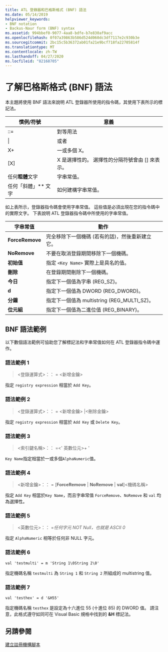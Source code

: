 ```yaml
---
title: ATL 登錄器和巴格斯格式 (BNF) 語法
ms.date: 05/14/2019
helpviewer_keywords:
- BNF notation
- Backus-Naur form (BNF) syntax
ms.assetid: 994bbef0-9077-4aa8-bdfe-b7e830af9acc
ms.openlocfilehash: 0f07a39863b586d524d060dc3df7117e2c930b3e
ms.sourcegitcommit: 2bc15c5b36372ab01fa21e9bcf718fa22705814f
ms.translationtype: MT
ms.contentlocale: zh-TW
ms.lasthandoff: 04/27/2020
ms.locfileid: "82168705"
---
```

# <a name="understanding-backus-naur-form-bnf-syntax"></a>了解巴格斯格式 (BNF) 語法

本主題將使用 BNF 語法來說明 ATL 登錄器所使用的指令碼，其使用下表所示的標記法。

|慣例/符號|意義|
|------------------------|-------------|
|::=|對等用法|
|&#124;|或者|
|X+|一或多個 X。|
|\[X]|X 是選擇性的。 選擇性的分隔符號會由 \[] 來表示。|
|任何**粗體**文字|字串常值。|
|任何「斜體」** 文字|如何建構字串常值。|

如上表所示，登錄器指令碼會使用字串常值。 這些值是必須出現在您的指令碼中的實際文字。 下表說明 ATL 登錄器指令碼中所使用的字串常值。

|字串常值|動作|
|--------------------|------------|
|**ForceRemove**|完全移除下一個機碼 (若有的話)，然後重新建立它。|
|**NoRemove**|不要在取消登錄期間移除下一個機碼。|
|**初始值**|指定 `<Key Name>` 實際上是具名的值。|
|**刪除**|在登錄期間刪除下一個機碼。|
|**今日**|指定下一個值為字串 (REG_SZ)。|
|**d**|指定下一個值為 DWORD (REG_DWORD)。|
|**分鐘**|指定下一個值為 multistring (REG_MULTI_SZ)。|
|**位元組**|指定下一個值為二進位值 (REG_BINARY)。|

## <a name="bnf-syntax-examples"></a>BNF 語法範例

以下數個語法範例可協助您了解標記法和字串常值如何在 ATL 登錄器指令碼中運作。

### <a name="syntax-example-1"></a>語法範例 1

> \<登錄運算式>：： = \<新增金鑰>

指定 `registry expression` 相當於 `Add Key`。

### <a name="syntax-example-2"></a>語法範例 2

> \<登錄運算式>：： = \<新增金鑰> |\<刪除金鑰>

指定 `registry expression` 相當於 `Add Key` 或 `Delete Key`。

### <a name="syntax-example-3"></a>語法範例 3

> \<索引鍵名稱>：： =\<' 英數位元>+ '

`Key Name`指定相當於一或多個`AlphaNumeric`值。

### <a name="syntax-example-4"></a>語法範例 4

> \<新增金鑰>：： = [**ForceRemove** | **NoRemove** | **val**]\<機碼名稱>

指定 `Add Key` 相當於`Key Name`，而且字串常值 `ForceRemove`、`NoRemove` 和 `val` 均為選擇性。

### <a name="syntax-example-5"></a>語法範例 5

> \<英數位元>：： =*任何字元 NOT Null，也就是 ASCII 0*

指定 `AlphaNumeric` 相等於任何非 NULL 字元。

### <a name="syntax-example-6"></a>語法範例 6

```rgs
val 'testmulti' = m 'String 1\0String 2\0'
```

指定機碼名稱 `testmulti` 為 `String 1` 和 `String 2` 所組成的 multistring 值。

### <a name="syntax-example-7"></a>語法範例 7

```rgs
val 'testhex' = d '&H55'
```

指定機碼名稱 `testhex` 是設定為十六進位 55 (十進位 85) 的 DWORD 值。 請注意，此格式遵守如同可在 Visual Basic 規格中找到的 **&H** 標記法。

## <a name="see-also"></a>另請參閱

[建立註冊機構腳本](../atl/creating-registrar-scripts.md)

